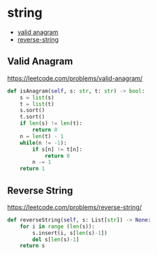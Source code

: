 # string

+ [valid anagram](valid-anagram)
+ [reverse-string](reverse-string)

## Valid Anagram


https://leetcode.com/problems/valid-anagram/

```python
def isAnagram(self, s: str, t: str) -> bool:
    s = list(s)
    t = list(t)
    s.sort()
    t.sort()
    if len(s) != len(t):
        return 0
    n = len(t) - 1
    while(n != -1):
        if s[n] != t[n]:
            return 0
        n -= 1
    return 1
```

## Reverse String


https://leetcode.com/problems/reverse-string/

```python
def reverseString(self, s: List[str]) -> None:
    for i in range (len(s)):
        s.insert(i, s[len(s)-1])
        del s[len(s)-1]
    return s
```